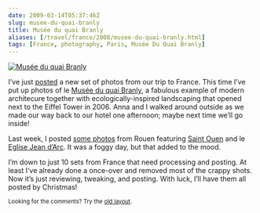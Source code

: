 ```yaml
--- 
date: 2009-03-14T05:37:46Z
slug: musee-du-quai-branly
title: Musée du quai Branly
aliases: [/travel/france/2008/musee-du-quai-branly.html]
tags: [France, photography, Paris, Musée Du Quai Branly]
---
```


<a href="https://www.flickr.com/photos/theory/sets/72157615217912698/"><img src="https://farm4.static.flickr.com/3653/3352365419_b20debecd3.jpg" alt="Musée du quai Branly" class="center" /></a>

<p>I’ve just <a href="https://www.flickr.com/photos/theory/sets/72157615217912698/" title="Musée du quai Branly">posted</a>
a new set of photos from our trip to
France. This time I’ve put up photos of le
<a href="http://www.quaibranly.fr/">Musée du quai Branly</a>, a fabulous example
of modern architecure together with ecologically-inspired landscaping that
opened next to the Eiffel Tower in 2006. Anna and I walked around outside as
we made our way back to our hotel one afternoon; maybe next time we’ll go
inside!</p>

<p>Last week, I posted <a href="https://www.flickr.com/photos/theory/sets/72157614752983549/" title="Saint Ouen, Eglise Jean d’Arc">some photos</a> from Rouen featuring
<a href="https://en.wikipedia.org/wiki/Abbey_of_Saint-Ouen" title="Wikipedia: “Church of St. Ouen, Rouen”">Saint Ouen</a> and le
<a href="http://www.cathedrale-rouen.net/patrimoine/visites/stejda.htm">Eglise Jean d’Arc</a>. It was a foggy day, but that added to the mood.</p>

<p>I’m down to just 10 sets from France that need processing and posting. At
least I’ve already done a once-over and removed most of the crappy shots. Now
it’s just reviewing, tweaking, and posting. With luck, I’ll have them all posted
by Christmas!</p>

<p class="past"><small>Looking for the comments? Try the <a rel="nofollow" href="//past.justatheory.com/travel/france/2008/musee-du-quai-branly.html">old layout</a>.</small></p>


